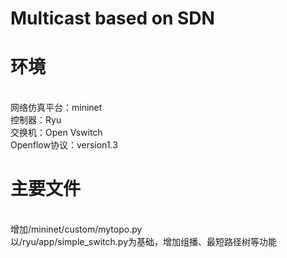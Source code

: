 # Multicast based on SDN
# 环境
<br>网络仿真平台：mininet
<br>控制器：Ryu
<br>交换机：Open Vswitch
<br>Openflow协议：version1.3
# 主要文件
<br>增加/mininet/custom/mytopo.py
<br>以/ryu/app/simple_switch.py为基础，增加组播、最短路径树等功能
